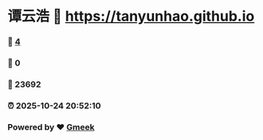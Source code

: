 # 谭云浩 :link: https://tanyunhao.github.io 
### :page_facing_up: [4](https://tanyunhao.github.io/tag.html) 
### :speech_balloon: 0 
### :hibiscus: 23692 
### :alarm_clock: 2025-10-24 20:52:10 
### Powered by :heart: [Gmeek](https://github.com/Meekdai/Gmeek)
